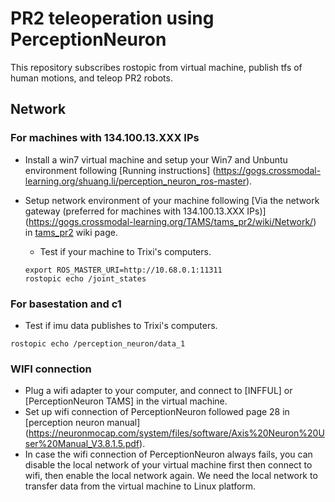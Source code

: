 # PR2 teleoperation using PerceptionNeuron

This repository subscribes rostopic from virtual machine, publish tfs of human motions, and teleop PR2 robots.

## Network
### For machines with 134.100.13.XXX IPs
- Install a win7 virtual machine and setup your Win7 and Unbuntu environment following [Running instructions] (https://gogs.crossmodal-learning.org/shuang.li/perception_neuron_ros-master).
- Setup network environment of your machine following [Via the network gateway (preferred for machines with 134.100.13.XXX IPs)] (https://gogs.crossmodal-learning.org/TAMS/tams_pr2/wiki/Network/) in [tams_pr2](https://gogs.crossmodal-learning.org/TAMS/tams_pr2) wiki page.

  - Test if your machine to Trixi's computers.

  ```
  export ROS_MASTER_URI=http://10.68.0.1:11311
  rostopic echo /joint_states
  ```

### For basestation and c1
- Test if imu data publishes to Trixi's computers.
```
rostopic echo /perception_neuron/data_1
```

### WIFI connection
- Plug a wifi adapter to your computer, and connect to [INFFUL] or [PerceptionNeuron TAMS] in the virtual machine.
- Set up wifi connection of PerceptionNeuron followed page 28 in [perception neuron manual] (https://neuronmocap.com/system/files/software/Axis%20Neuron%20User%20Manual_V3.8.1.5.pdf).
- In case the wifi connection of PerceptionNeuron always fails, you can disable the local network of your virtual machine first then connect to wifi, then enable the local network again. We need the local network to transfer data from the virtual machine to Linux platform.
